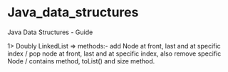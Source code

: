 # Java_data_structures
Java Data Structures - Guide

1> Doubly LinkedList => methods:- add Node at front, last and at specific index / pop node at front, last and at specific index, also remove specific Node / contains method, toList() and size method.
